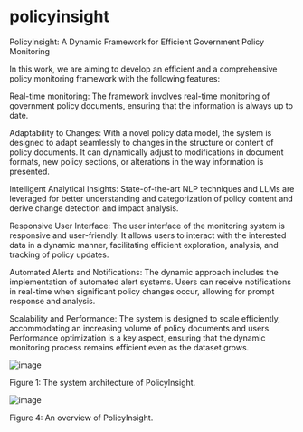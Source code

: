 # policyinsight
PolicyInsight: A Dynamic Framework for Efficient Government Policy Monitoring

In this work, we are aiming to develop an efficient and a comprehensive policy monitoring framework with the following features:

Real-time monitoring: The framework involves real-time monitoring of government policy documents, ensuring that the information is always up to date.

Adaptability to Changes: With a novel policy data model, the system is designed to adapt seamlessly to changes in the structure or content of policy documents. It can dynamically adjust to modifications in document formats, new policy sections, or alterations in the way information is presented.

Intelligent Analytical Insights: State-of-the-art NLP techniques and LLMs are leveraged for better understanding and categorization of policy content and derive change detection and impact analysis.

Responsive User Interface: The user interface of the monitoring system is responsive and user-friendly. It allows users to interact with the interested data in a dynamic manner, facilitating efficient exploration, analysis, and tracking of policy updates.

Automated Alerts and Notifications: The dynamic approach includes the implementation of automated alert systems. Users can receive notifications in real-time when significant policy changes occur, allowing for prompt response and analysis.

Scalability and Performance: The system is designed to scale efficiently, accommodating an increasing volume of policy documents and users. Performance optimization is a key aspect, ensuring that the dynamic monitoring process remains efficient even as the dataset grows.

![image](https://github.com/Kishorevb/policyinsight/assets/22257047/41c31ef2-29a6-4b10-9c60-cfda1c37ea9a)

Figure 1: The system architecture of PolicyInsight.



![image](https://github.com/Kishorevb/policyinsight/assets/22257047/eb0bd5dd-6419-4a38-a0c1-09ed2a043807)

Figure 4: An overview of PolicyInsight.


